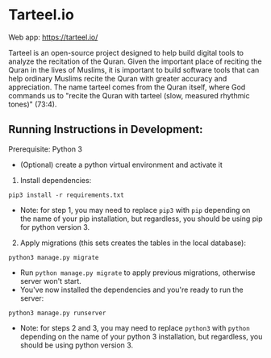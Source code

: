 # Tarteel.io

Web app: https://tarteel.io/

Tarteel is an open-source project designed to help build digital tools to analyze the recitation of the Quran. Given the important place of reciting the Quran in the lives of Muslims, it is important to build software tools that can help ordinary Muslims recite the Quran with greater accuracy and appreciation. The name tarteel comes from the Quran itself, where God commands us to "recite the Quran with tarteel (slow, measured rhythmic tones)" (73:4).

## Running Instructions in Development:

Prerequisite: Python 3

- (Optional) create a python virtual environment and activate it

1. Install dependencies:

```
pip3 install -r requirements.txt
```
- Note: for step 1, you may need to replace `pip3` with `pip` depending on the name of your pip installation, but regardless, you should be using pip for python version 3.

2. Apply migrations (this sets creates the tables in the local database):

```
python3 manage.py migrate
```
- Run `python manage.py migrate` to apply previous migrations, otherwise server won't start.
- You've now installed the dependencies and you're ready to run the server: 
```
python3 manage.py runserver
```

- Note: for steps 2 and 3, you may need to replace `python3` with `python` depending on the name of your python 3 installation, but regardless, you should be using python version 3.
